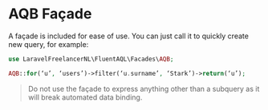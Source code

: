 # AQB Façade
A façade is included for ease of use.
You can just call it to quickly create new query, for example:
```php
use LaravelFreelancerNL\FluentAQL\Facades\AQB;

AQB::for(‘u’, ‘users’)->filter(‘u.surname’, ‘Stark’)->return(‘u’);
```

> Do not use the façade to express anything other than a subquery as it will break automated data binding.
